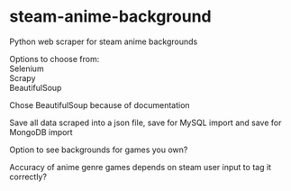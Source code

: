 # steam-anime-background
Python web scraper for steam anime backgrounds

Options to choose from:  
Selenium  
Scrapy  
BeautifulSoup

Chose BeautifulSoup because of documentation  

Save all data scraped into a json file, save for MySQL import and save for MongoDB import

Option to see backgrounds for games you own?

Accuracy of anime genre games depends on steam user input to tag it correctly?
